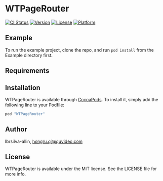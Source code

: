 # WTPageRouter

[![CI Status](http://img.shields.io/travis/lbrsilva-allin/WTPageRouter.svg?style=flat)](https://travis-ci.org/lbrsilva-allin/WTPageRouter)
[![Version](https://img.shields.io/cocoapods/v/WTPageRouter.svg?style=flat)](http://cocoapods.org/pods/WTPageRouter)
[![License](https://img.shields.io/cocoapods/l/WTPageRouter.svg?style=flat)](http://cocoapods.org/pods/WTPageRouter)
[![Platform](https://img.shields.io/cocoapods/p/WTPageRouter.svg?style=flat)](http://cocoapods.org/pods/WTPageRouter)

## Example

To run the example project, clone the repo, and run `pod install` from the Example directory first.

## Requirements

## Installation

WTPageRouter is available through [CocoaPods](http://cocoapods.org). To install
it, simply add the following line to your Podfile:

```ruby
pod "WTPageRouter"
```

## Author

lbrsilva-allin, hongru.qi@quvideo.com

## License

WTPageRouter is available under the MIT license. See the LICENSE file for more info.

